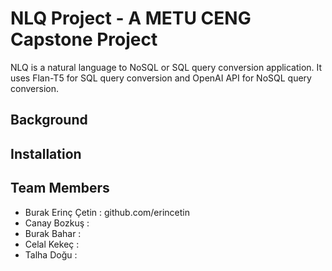 # NLQ Project - A METU CENG Capstone Project

NLQ is a natural language to NoSQL or SQL query conversion application. It uses Flan-T5 for SQL query conversion and OpenAI API for NoSQL query conversion.

## Background

## Installation


## Team Members

- Burak Erinç Çetin : github.com/erincetin
- Canay Bozkuş :
- Burak Bahar :
- Celal Kekeç :
- Talha Doğu :
